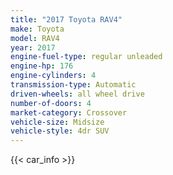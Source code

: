 ```yaml
---
title: "2017 Toyota RAV4"
make: Toyota
model: RAV4
year: 2017
engine-fuel-type: regular unleaded
engine-hp: 176
engine-cylinders: 4
transmission-type: Automatic
driven-wheels: all wheel drive
number-of-doors: 4
market-category: Crossover
vehicle-size: Midsize
vehicle-style: 4dr SUV
---
```


{{< car_info >}}
